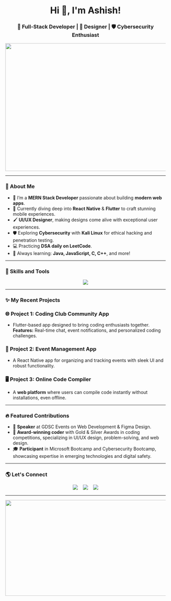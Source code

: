 <h1 align="center">Hi 👋, I'm Ashish!</h1>
<h3 align="center">🚀 Full-Stack Developer | 🌟 Designer | 🛡️ Cybersecurity Enthusiast</h3>

<p align="center">
  <img src="https://media.giphy.com/media/78XCFBGOlS6keY1Bil/giphy.gif?cid=ecf05e475vsu5z0mlrhh31v0xrj144az2qu4j3gzrqz5hveg&ep=v1_gifs_search&rid=giphy.gif&ct=g" width="550" height="400" />
</p>

---

### 🌟 About Me

- 🔭 I’m a **MERN Stack Developer** passionate about building **modern web apps**.
- 📱 Currently diving deep into **React Native** & **Flutter** to craft stunning mobile experiences.
- 🖌️ **UI/UX Designer**, making designs come alive with exceptional user experiences.
- 🛡️ Exploring **Cybersecurity** with **Kali Linux** for ethical hacking and penetration testing.
- 💻 Practicing **DSA daily on LeetCode**.
- 🧠 Always learning: **Java, JavaScript, C, C++**, and more!

---

### 🚀 Skills and Tools

<div align="center">
  <img src="https://skillicons.dev/icons?i=html,css,js,react,nodejs,express,mongodb,mysql,tailwind,bootstrap,figma,git,github,linux,kali,androidstudio,flutter,dart,java,c,cpp,vscode" />
</div>

---

### ✨ My Recent Projects
### 🌐 Project 1: Coding Club Community App
- Flutter-based app designed to bring coding enthusiasts together. **Features:** Real-time chat, event notifications, and personalized coding challenges.

### 📱 Project 2: Event Management App
- A React Native app for organizing and tracking events with sleek UI and robust functionality.

### 🖥️ Project 3: Online Code Compiler
- A **web platform** where users can compile code instantly without installations, even offline.

---

### 🔥 Featured Contributions

- 🌟 **Speaker** at GDSC Events on Web Development & Figma Design.
- 🥇 **Award-winning coder** with Gold & Silver Awards in coding competitions, specializing in UI/UX design, problem-solving, and web design.
- 🎓 **Participant** in Microsoft Bootcamp and Cybersecurity Bootcamp, showcasing expertise in emerging technologies and digital safety.

---

### 🌎 Let's Connect

<p align="center">
  <a href=""><img src="https://img.shields.io/badge/-LinkedIn-blue?style=flat&logo=linkedin"></a>
  &nbsp;&nbsp;
  <a href=""><img src="https://img.shields.io/badge/-Portfolio-purple?style=flat&logo=google-chrome"></a>
  &nbsp;&nbsp;
  <a href=""><img src="https://img.shields.io/badge/-GitHub-black?style=flat&logo=github"></a>
</p>

---

<p align="center">
  <img src="https://media.giphy.com/media/L1R1tvI9svkIWwpVYr/giphy.gif" width="600" height="300" />
</p>

